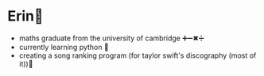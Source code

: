 
<!--
**erincocker/erincocker** is a ✨ _special_ ✨ repository because its `README.md` (this file) appears on your GitHub profile.

Here are some ideas to get you started:

- 🔭 I’m currently working on ...
- 🌱 I’m currently learning ...
- 👯 I’m looking to collaborate on ...
- 🤔 I’m looking for help with ...
- 💬 Ask me about ...
- 📫 How to reach me: ...
- 😄 Pronouns: ...
- ⚡ Fun fact: ...
-->
# Erin🌻
- maths graduate from the university of cambridge ➕➖✖➗
- currently learning python 🐍
- creating a song ranking program (for taylor swift's discography (most of it))💃
